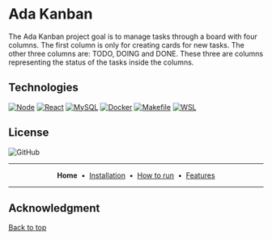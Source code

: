 # Ada Kanban

<!-- coloque aqui um logo grande do projeto -->

The Ada Kanban project goal is to manage tasks through a board with four columns. The first column is only for creating cards for new tasks. The other three columns are: TODO, DOING and DONE. These three are columns representing the status of the tasks inside the columns.

## Technologies

<!-- 
Para badges novos:
https://shields.io

Para ícones dos badges:
https://simpleicons.org/
-->

[![Node](https://img.shields.io/badge/Node.js-43853D?logo=node.js&logoColor=white)](https://nodejs.org/en)
[![React](https://img.shields.io/badge/React-20232A?logo=react&logoColor=61DAFB)](https://reactjs.org/)
[![MySQL](https://img.shields.io/badge/MySQL-4479A1.svg?logo=mysql&logoColor=white)](https://www.docker.com/)
[![Docker](https://img.shields.io/badge/docker-0db7ed.svg?logo=docker&logoColor=white)](https://www.docker.com/)
[![Makefile](https://img.shields.io/badge/Make-FF1E0D.svg?logo=gnu&logoColor=white)](https://www.gnu.org/software/make/manual/make.html)
[![WSL](https://img.shields.io/badge/WSL-20232A.svg?logo=windows-terminal&logoColor=white)](https://learn.microsoft.com/en-us/windows/wsl/install)


## License

![GitHub](https://img.shields.io/github/license/konkah/ada_kanban)

---

<p align="center">
<b>Home</b>
&nbsp;&bull;&nbsp;
<a href="installation.md">Installation</a>
&nbsp;&bull;&nbsp;
<a href="how-to-run.md">How to run</a>
&nbsp;&bull;&nbsp;
<a href="features.md">Features</a>
</p>

---


## Acknowledgment

<!-- Session to thank people, Acknowledgment = Reconhecimento -->


[Back to top](#ada-kanban)
